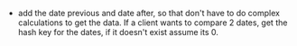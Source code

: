 - add the date previous and date after, so that don't have to do
complex calculations to get the data. If a client wants to compare 2 dates,
get the hash key for the dates, if it doesn't exist assume its 0.
